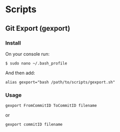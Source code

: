 # Scripts

## Git Export (gexport)

### Install

On your console run:

```
$ sudo nano ~/.bash_profile
```

And then add:

```
alias gexport="bash /path/to/scripts/gexport.sh"
```

### Usage

```
gexport FromCommitID ToCommitID filename
```

or

```
gexport commitID filename
```
